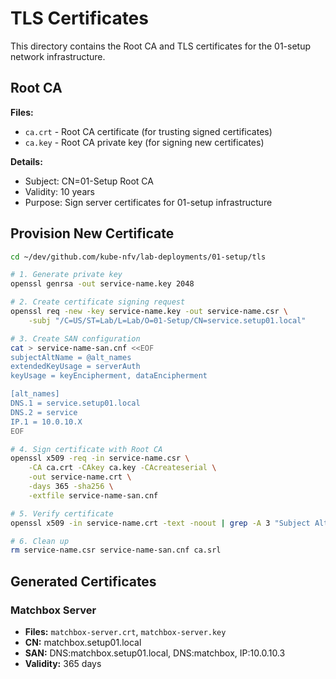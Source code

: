 # TLS Certificates

This directory contains the Root CA and TLS certificates for the 01-setup network infrastructure.

## Root CA

**Files:**
- `ca.crt` - Root CA certificate (for trusting signed certificates)
- `ca.key` - Root CA private key (for signing new certificates)

**Details:**
- Subject: CN=01-Setup Root CA
- Validity: 10 years
- Purpose: Sign server certificates for 01-setup infrastructure

## Provision New Certificate

```bash
cd ~/dev/github.com/kube-nfv/lab-deployments/01-setup/tls

# 1. Generate private key
openssl genrsa -out service-name.key 2048

# 2. Create certificate signing request
openssl req -new -key service-name.key -out service-name.csr \
    -subj "/C=US/ST=Lab/L=Lab/O=01-Setup/CN=service.setup01.local"

# 3. Create SAN configuration
cat > service-name-san.cnf <<EOF
subjectAltName = @alt_names
extendedKeyUsage = serverAuth
keyUsage = keyEncipherment, dataEncipherment

[alt_names]
DNS.1 = service.setup01.local
DNS.2 = service
IP.1 = 10.0.10.X
EOF

# 4. Sign certificate with Root CA
openssl x509 -req -in service-name.csr \
    -CA ca.crt -CAkey ca.key -CAcreateserial \
    -out service-name.crt \
    -days 365 -sha256 \
    -extfile service-name-san.cnf

# 5. Verify certificate
openssl x509 -in service-name.crt -text -noout | grep -A 3 "Subject Alternative Name"

# 6. Clean up
rm service-name.csr service-name-san.cnf ca.srl
```

## Generated Certificates

### Matchbox Server
- **Files:** `matchbox-server.crt`, `matchbox-server.key`
- **CN:** matchbox.setup01.local
- **SAN:** DNS:matchbox.setup01.local, DNS:matchbox, IP:10.0.10.3
- **Validity:** 365 days
